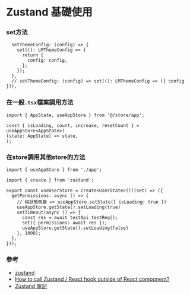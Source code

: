 # Zustand 基礎使用

### set方法
```jsx=
  setThemeConfig: (config) => {
    set((): LMThemeConfig => {
      return {
        config: config,
      };
    });
  },
  // setThemeConfig: (config) => set((): LMThemeConfig => ({ config })),
```


### 在一般`.tsx`檔案調用方法
```jsx=
import { AppState, useAppStore } from '@/store/app';

const { isLoading, count, increase, resetCount } = useAppStore<AppState>(
(state: AppState) => state,
);

```


### 在store調用其他store的方法

```js=
import { useAppStore } from './app';

import { create } from 'zustand';

export const useUserStore = create<UserState>()((set) => ({
  getPermissions: async () => {
    // 純狀態改變 => useAppStore.setState({ isLoading: true })
    useAppStore.getState().setLoading(true)
    setTimeout(async () => {
      const res = await testApi.testReq();
      set({ permissions: await res });
      useAppStore.getState().setLoading(false)
    }, 1000);
  },
}));
```


### 參考
- [zustand](https://github.com/pmndrs/zustand#readingwriting-state-and-reacting-to-changes-outside-of-components)
- [How to call Zustand / React hook outside of React component?](https://stackoverflow.com/questions/75530833/how-to-call-zustand-react-hook-outside-of-react-component)
- [Zustand 筆記](https://hackmd.io/@ani168/BJdsf4cpc)